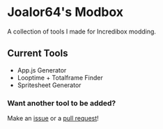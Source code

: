# Joalor64's Modbox
A collection of tools I made for Incredibox modding.

## Current Tools
* App.js Generator
* Looptime + Totalframe Finder
* Spritesheet Generator

### Want another tool to be added?
Make an [issue](https://github.com/Joalor64GH/Modbox/issues) or a [pull request](https://github.com/Joalor64GH/Modbox/pulls)!